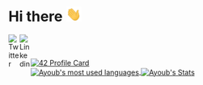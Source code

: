 # Hi there  <img src="https://github.com/ABSphreak/ABSphreak/blob/master/gifs/Hi.gif" width="30px"><a href="https://twitter.com/Imaqtpotatoe" target="_blank">
  <img align="left" alt="Twitter" width="22px" src="https://img.icons8.com/color/344/twitter-squared.png" />
</a>
<a href="https://www.linkedin.com/in/souinia-ayoub" target="_blank">
  <img align="left" alt="Linkedin" width="22px" src="https://img.icons8.com/color/344/linkedin.png" />
</a>
<br /><br />

[![42 Profile Card](https://1337-readme.vercel.app/api/profile?cursus=42cursus&dark=true&login=asouinia)](https://github.com/souiniaayoub)
<br />
<a href="https://github.com/souiniaayoub/">
  <img align="center" src="https://github-readme-stats.vercel.app/api/top-langs/?username=souiniaayoub&layout=compact&theme=synthwave" alt="Ayoub's most used languages" />
</a>
<a href="https://github.com/souiniaayoub/">
  <img align="center" height=200 width=450 src="https://github-readme-stats.vercel.app/api?username=souiniaayoub&show_icons=true&theme=synthwave&count_private=true&include_all_commits=true&hide=stars" alt="Ayoub's Stats" />
</a>


<!--
**0x1e0000/0x1e0000** is a ✨ _special_ ✨ repository because its `README.md` (this file) appears on your GitHub profile.

Here are some ideas to get you started:

- 🔭 I’m currently working on ...
- 🌱 I’m currently learning ...
- 👯 I’m looking to collaborate on ...
- 🤔 I’m looking for help with ...
- 💬 Ask me about ...
- 📫 How to reach me: ...
- 😄 Pronouns: ...
- ⚡ Fun fact: ...
-->
